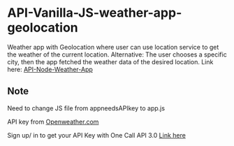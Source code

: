 # API-Vanilla-JS-weather-app-geolocation
Weather app with Geolocation where user can use location service to get the weather of the current location.
Alternative: The user chooses a specific city, then the app fetched the weather data of the desired location. 
Link here: [API-Node-Weather-App](https://github.com/Momonhg/API-Node-Weather-App)

## Note

Need to change JS file from appneedsAPIkey to app.js

API key from [Openweather.com](https://openweathermap.org/api)

Sign up/ in to get your API Key with One Call API 3.0 [Link here](https://openweathermap.org/api/one-call-3)
